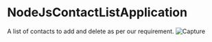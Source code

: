 # NodeJsContactListApplication

A list of contacts to add and delete as per our requirement.
![Capture](https://user-images.githubusercontent.com/96413187/194237787-feb35e86-90e0-4283-8b2d-55e3bb4d9595.PNG)
